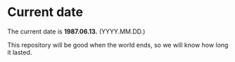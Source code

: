 # Current date

The current date is **1987.06.13.** (YYYY.MM.DD.)

This repository will be good when the world ends, so we will know how long it lasted.